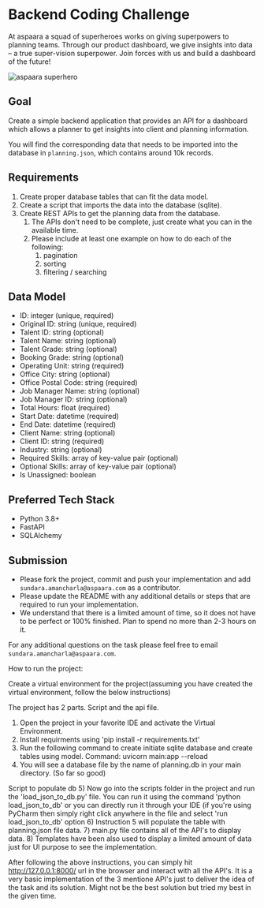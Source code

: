 # Backend Coding Challenge

At aspaara a squad of superheroes works on giving superpowers to planning teams.
Through our product dashboard, we give insights into data – a true super-vision
superpower. Join forces with us and build a dashboard of the future!

![aspaara superhero](aspaara_superhero.png)

## Goal

Create a simple backend application that provides an API for a dashboard which
allows a planner to get insights into client and planning information.

You will find the corresponding data that needs to be imported into the database
in `planning.json`, which contains around 10k records.

## Requirements

1. Create proper database tables that can fit the data model.
2. Create a script that imports the data into the database (sqlite).
3. Create REST APIs to get the planning data from the database.
    1. The APIs don't need to be complete, just create what you can in the
       available time.
    2. Please include at least one example on how to do each of the following:
        1. pagination
        2. sorting
        3. filtering / searching

## Data Model

* ID: integer (unique, required)
* Original ID: string (unique, required)
* Talent ID: string (optional)
* Talent Name: string (optional)
* Talent Grade: string (optional)
* Booking Grade: string (optional)
* Operating Unit: string (required)
* Office City: string (optional)
* Office Postal Code: string (required)
* Job Manager Name: string (optional)
* Job Manager ID: string (optional)
* Total Hours: float (required)
* Start Date: datetime (required)
* End Date: datetime (required)
* Client Name: string (optional)
* Client ID: string (required)
* Industry: string (optional)
* Required Skills: array of key-value pair (optional)
* Optional Skills: array of key-value pair (optional)
* Is Unassigned: boolean

## Preferred Tech Stack

* Python 3.8+
* FastAPI
* SQLAlchemy

## Submission

* Please fork the project, commit and push your implementation and add
  `sundara.amancharla@aspaara.com` as a contributor.
* Please update the README with any additional details or steps that are
  required to run your implementation.
* We understand that there is a limited amount of time, so it does not have to
  be perfect or 100% finished. Plan to spend no more than 2-3 hours on it.

For any additional questions on the task please feel free to email
`sundara.amancharla@aspaara.com`.


How to run the project:

Create a virtual environment for the project(assuming you have created the virtual environment, follow the below instructions)

The project has 2 parts. Script and the api file.

1) Open the project in your favorite IDE and activate the Virtual Environment.
2) Install requirments using 'pip install -r requirements.txt'
3) Run the following command to create initiate sqlite database and create tables using model. Command: uvicorn main:app --reload
4) You will see a database file by the name of planning.db in your main directory. (So far so good)

Script to populate db
5) Now go into the scripts folder in the project and run the 'load_json_to_db.py' file. You can run it using the command 'python load_json_to_db' or you can directly run it through your IDE (if you're using PyCharm then simply right click anywhere in the file and select 'run load_json_to_db' option
6) Instruction 5 will populate the table with planning.json file data. 
7) main.py file contains all of the API's to display data. 
8) Templates have been also used to display a limited amount of data just for UI purpose to see the implementation. 

After following the above instructions, you can simply hit http://127.0.0.1:8000/ url in the browser and interact with all the API's. It is a very basic implementation of the 3 mentione API's just to deliver the idea of the task and its solution. Might not be the best solution but tried my best in the given time. 
